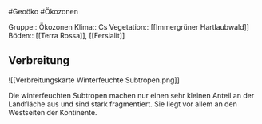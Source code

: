 #Geoöko #Ökozonen

Gruppe:: Ökozonen
Klima:: Cs
Vegetation:: [[Immergrüner Hartlaubwald]]
Böden:: [[Terra Rossa]], [[Fersialit]]

## Verbreitung

![[Verbreitungskarte Winterfeuchte Subtropen.png]]

Die winterfeuchten Subtropen machen nur einen sehr kleinen Anteil an der Landfläche aus und sind stark fragmentiert. Sie liegt vor allem an den Westseiten der Kontinente.